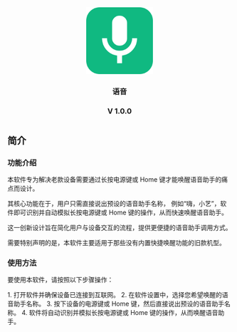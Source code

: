 <!-- 居中的 Logo 和软件信息 -->
<div style="text-align: center; margin-top: 40px; margin-bottom: 40px;">
    <!-- SVG Logo -->
    <img src="assets/logo.svg" alt="软件Logo" width="150" height="150">
<h3>语音</h2>
<h3>V 1.0.0</h3>
</div>

<!-- 简介 -->
## 简介

### 功能介绍
<p>
本软件专为解决老款设备需要通过长按电源键或 Home 键才能唤醒语音助手的痛点而设计。</p>
其核心功能在于，用户只需直接说出预设的语音助手名称，
例如“嗨，小艺”，软件即可识别并自动模拟长按电源键或 Home 键的操作，从而快速唤醒语音助手。</p>
这一创新设计旨在简化用户与设备交互的流程，提供更便捷的语音助手调用方式。</p>
需要特别声明的是，本软件主要适用于那些没有内置快捷唤醒功能的旧款机型。

### 使用方法
<p>
要使用本软件，请按照以下步骤操作：</p>
1. 打开软件并确保设备已连接到互联网。
2. 在软件设置中，选择您希望唤醒的语音助手名称。
3. 按下设备的电源键或 Home 键，然后直接说出预设的语音助手名称。
4. 软件将自动识别并模拟长按电源键或 Home 键的操作，从而唤醒语音助手。
